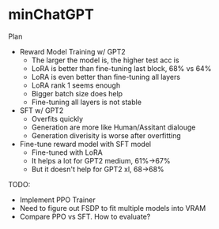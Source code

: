   # minChatGPT

Plan

- Reward Model Training w/ GPT2
  - The larger the model is, the higher test acc is
  - LoRA is better than fine-tuning last block, 68% vs 64%
  - LoRA is even better than fine-tuning all layers
  - LoRA rank 1 seems enough
  - Bigger batch size does help
  - Fine-tuning all layers is not stable
- SFT w/ GPT2
  - Overfits quickly
  - Generation are more like Human/Assitant dialouge 
  - Generation diverisity is worse after overfitting
- Fine-tune reward model with SFT model
  - Fine-tuned with LoRA
  - It helps a lot for GPT2 medium, 61%->67%
  - But it doesn't help for GPT2 xl, 68->68%
 
TODO:
- Implement PPO Trainer
- Need to figure out FSDP to fit multiple models into VRAM
- Compare PPO vs SFT. How to evaluate?
